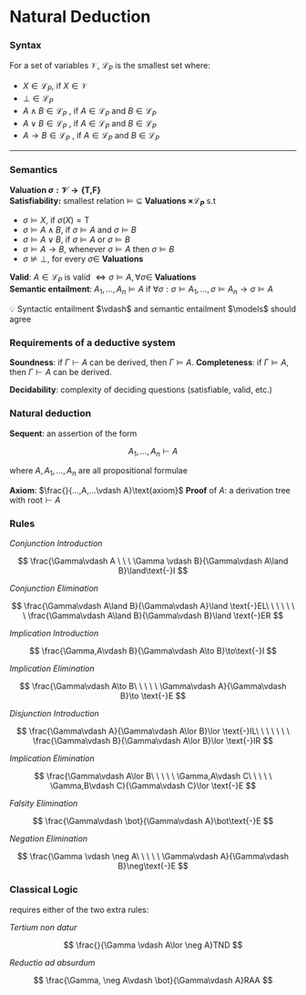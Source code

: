 # Natural Deduction #


### **Syntax** ###
For a set of variables $\mathcal{V}$, $\mathcal{L}_P$ is the smallest set where:
- $X\in \mathcal{L}_P$, if $X\in\mathcal{V}$
- $\bot\in\mathcal{L}_P$
- $A\land B\in \mathcal{L}_P$ , if $A\in\mathcal{L}_P$ and $B\in\mathcal{L}_P$
- $A\lor B\in \mathcal{L}_P$ , if $A\in\mathcal{L}_P$ and $B\in\mathcal{L}_P$
- $A\to B\in \mathcal{L}_P$ , if $A\in\mathcal{L}_P$ and $B\in\mathcal{L}_P$
---

### **Semantics** ###

**Valuation $\sigma:\mathcal{V}\to\{\text{T,F}\}$ \
Satisfiability:** smallest relation $\models\  \subseteq$   **Valuations $\times \mathcal{L}_P$** s.t
- $\sigma\models X$,  if $\sigma(X)=\text{T}$
- $\sigma\models A\land B$,  if $\sigma\models A$ and $\sigma\models B$
- $\sigma\models A\lor B$,  if $\sigma\models A$ or $\sigma\models B$
- $\sigma\models A\to B$,  whenever $\sigma\models A$ then $\sigma\models B$
- $\sigma\not\models \bot$,  for every $\sigma\in$  **Valuations**

**Valid**: $A\in\mathcal{L}_P$ is valid $\iff \sigma\models A, \forall \sigma\in$  **Valuations \
Semantic entailment**: $A_1,...,A_n\models A$ if $\forall \sigma:\sigma\models A_1,...,\sigma\models A_n\to \sigma\models A$

<aside>
💡 Syntactic entailment $\vdash$ and semantic entailment $\models$ should agree

</aside>

### Requirements of a deductive system

**Soundness**: if $\Gamma\vdash A$ can be derived, then $\Gamma\models A$. 
**Completeness**: if $\Gamma\models A$, then $\Gamma\vdash A$ can be derived.

**Decidability**: complexity of deciding questions (satisfiable, valid, etc.)

### Natural deduction

**Sequent**: an assertion of the form 

$$
A_1,...,A_n\vdash A
$$

where $A,A_1,...,A_n$ are all propositional formulae

**Axiom**: $\frac{}{...,A,...\vdash A}\text{axiom}$
**Proof** of $A$: a derivation tree with $\text{root}\vdash A$

### Rules

*Conjunction Introduction*

$$
\frac{\Gamma\vdash A \ \ \ \Gamma \vdash B}{\Gamma\vdash A\land B}\land\text{-}I
$$

*Conjunction Elimination*

$$
\frac{\Gamma\vdash A\land B}{\Gamma\vdash A}\land \text{-}EL\ \ \ \ \ \ \ \frac{\Gamma\vdash A\land B}{\Gamma\vdash B}\land \text{-}ER
$$

*Implication Introduction*

$$
\frac{\Gamma,A\vdash B}{\Gamma\vdash A\to B}\to\text{-}I
$$

*Implication Elimination*

$$
\frac{\Gamma\vdash A\to B\ \ \ \ \ \Gamma\vdash A}{\Gamma\vdash B}\to \text{-}E
$$

*Disjunction Introduction*

$$
\frac{\Gamma\vdash A}{\Gamma\vdash A\lor B}\lor \text{-}IL\ \ \ \ \ \ \ \frac{\Gamma\vdash  B}{\Gamma\vdash A\lor B}\lor \text{-}IR
$$

*Implication Elimination*

$$
\frac{\Gamma\vdash A\lor B\ \ \ \ \ \Gamma,A\vdash C\ \ \ \ \ \Gamma,B\vdash C}{\Gamma\vdash C}\lor \text{-}E
$$

*Falsity Elimination*

$$
\frac{\Gamma\vdash \bot}{\Gamma\vdash A}\bot\text{-}E
$$

*Negation Elimination*

$$
\frac{\Gamma \vdash \neg A\ \ \ \ \ \Gamma\vdash A}{\Gamma\vdash B}\neg\text{-}E
$$

### Classical Logic

requires either of the two extra rules:

*Tertium non datur*

$$
\frac{}{\Gamma \vdash A\lor \neg A}TND
$$

*Reductio ad absurdum*

$$
\frac{\Gamma, \neg A\vdash \bot}{\Gamma\vdash A}RAA
$$
